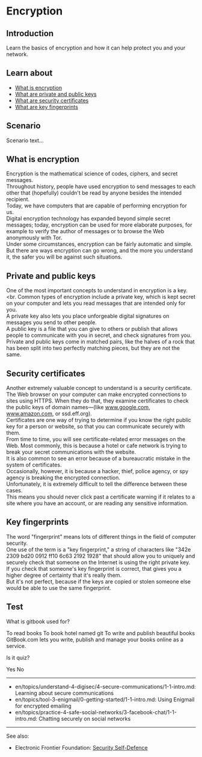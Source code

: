 # Encryption
## Introduction
Learn the basics of encryption and how it can help protect you and your network.


## Learn about
- [What is encryption](en/topics/understand-4-digisec/1-encryption/3-1-learn.md)
- [What are private and public keys](en/topics/understand-4-digisec/1-encryption/3-2-learn.md)
- [What are security certificates](en/topics/understand-4-digisec/1-encryption/3-3-learn.md)
- [What are key fingerprints](en/topics/understand-4-digisec/1-encryption/3-4-learn.md)


## Scenario
Scenario text...

## What is encryption
Encryption is the mathematical science of codes, ciphers, and secret messages.
<br>
Throughout history, people have used encryption to send messages to each other that (hopefully) couldn't be read by anyone besides the intended recipient.
<br>
Today, we have computers that are capable of performing encryption for us.
<br>
Digital encryption technology has expanded beyond simple secret messages; today, encryption can be used for more elaborate purposes, for example to verify the author of messages or to browse the Web anonymously with Tor.
<br>
Under some circumstances, encryption can be fairly automatic and simple. But there are ways encryption can go wrong, and the more you understand it, the safer you will be against such situations.


## Private and public keys
One of the most important concepts to understand in encryption is a key.
<br.
Common types of encryption include a private key, which is kept secret on your computer and lets you read messages that are intended only for you.
<br>
A private key also lets you place unforgeable digital signatures on messages you send to other people.
<br>
A public key is a file that you can give to others or publish that allows people to communicate with you in secret, and check signatures from you.
<br>
Private and public keys come in matched pairs, like the halves of a rock that has been split into two perfectly matching pieces, but they are not the same.


## Security certificates
Another extremely valuable concept to understand is a security certificate.
<br>
The Web browser on your computer can make encrypted connections to sites using HTTPS. When they do that, they examine certificates to check the public keys of domain names—(like www.google.com, www.amazon.com, or ssd.eff.org).
<br>
Certificates are one way of trying to determine if you know the right public key for a person or website, so that you can communicate securely with them.
<br>
From time to time, you will see certificate-related error messages on the Web. Most commonly, this is because a hotel or cafe network is trying to break your secret communications with the website.
<br>
It is also common to see an error because of a bureaucratic mistake in the system of certificates.
<br>
Occasionally, however, it is because a hacker, thief, police agency, or spy agency is breaking the encrypted connection.
<Br>
Unfortunately, it is extremely difficult to tell the difference between these cases.
<br>
This means you should never click past a certificate warning if it relates to a site where you have an account, or are reading any sensitive information.


## Key fingerprints
The word "fingerprint" means lots of different things in the field of computer security.
<br>
One use of the term is a "key fingerprint," a string of characters like "342e 2309 bd20 0912 ff10 6c63 2192 1928" that should allow you to uniquely and securely check that someone on the Internet is using the right private key.
<br>
If you check that someone's key fingerprint is correct, that gives you a higher degree of certainty that it's really them.
<br>
But it's not perfect, because if the keys are copied or stolen someone else would be able to use the same fingerprint.


## Test
<quiz name="Gitbook Quiz">
    <question multiple>
        <p>What is gitbook used for?</p>
        <answer correct>To read books</answer>
        <answer>To book hotel named git</answer>
        <answer correct>To write and publish beautiful books</answer>
        <explanation>GitBook.com lets you write, publish and manage your books online as a service.</explanation>
    </question>
    <question>
        <p>Is it quiz?</p>
        <answer correct>Yes</answer>
        <answer>No</answer>
    </question>
</quiz>

---
- en/topics/understand-4-digisec/4-secure-communications/1-1-intro.md: Learning about secure communications
- en/topics/tool-3-enigmail/0-getting-started/1-1-intro.md: Using Enigmail for encrypted emailing
- en/topics/practice-4-safe-social-networks/3-facebook-chat/1-1-intro.md: Chatting securely on social networks
---
See also:
- Electronic Frontier Foundation: [Security Self-Defence](https://ssd.eff.org/en/module/what-encryption)


